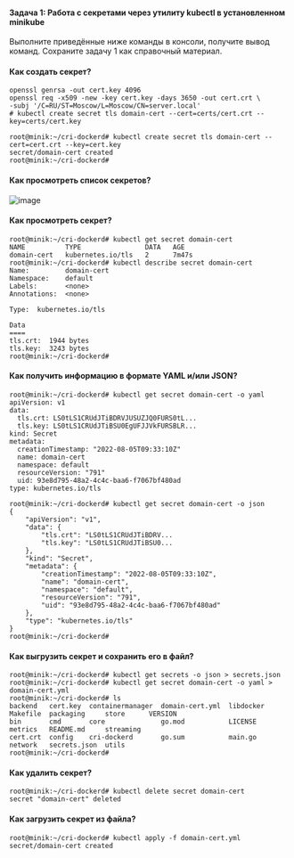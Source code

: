 #### Задача 1: Работа с секретами через утилиту kubectl в установленном minikube  
Выполните приведённые ниже команды в консоли, получите вывод команд. Сохраните задачу 1 как справочный материал.  

#### Как создать секрет?  
```  
openssl genrsa -out cert.key 4096
openssl req -x509 -new -key cert.key -days 3650 -out cert.crt \
-subj '/C=RU/ST=Moscow/L=Moscow/CN=server.local'
# kubectl create secret tls domain-cert --cert=certs/cert.crt --key=certs/cert.key

root@minik:~/cri-dockerd# kubectl create secret tls domain-cert --cert=cert.crt --key=cert.key
secret/domain-cert created
root@minik:~/cri-dockerd#
```  
#### Как просмотреть список секретов?
![image](https://user-images.githubusercontent.com/87374285/183049225-b443370f-a0f4-4eba-a0dd-ad7d59a4362e.png)

#### Как просмотреть секрет?
```  
root@minik:~/cri-dockerd# kubectl get secret domain-cert
NAME          TYPE                DATA   AGE
domain-cert   kubernetes.io/tls   2      7m47s
root@minik:~/cri-dockerd# kubectl describe secret domain-cert
Name:         domain-cert
Namespace:    default
Labels:       <none>
Annotations:  <none>

Type:  kubernetes.io/tls

Data
====
tls.crt:  1944 bytes
tls.key:  3243 bytes
root@minik:~/cri-dockerd#
```  

#### Как получить информацию в формате YAML и/или JSON?
```  
root@minik:~/cri-dockerd# kubectl get secret domain-cert -o yaml
apiVersion: v1
data:
  tls.crt: LS0tLS1CRUdJTiBDRVJUSUZJQ0FURS0tL...
  tls.key: LS0tLS1CRUdJTiBSU0EgUFJJVkFURSBLR...
kind: Secret
metadata:
  creationTimestamp: "2022-08-05T09:33:10Z"
  name: domain-cert
  namespace: default
  resourceVersion: "791"
  uid: 93e8d795-48a2-4c4c-baa6-f7067bf480ad
type: kubernetes.io/tls

root@minik:~/cri-dockerd# kubectl get secret domain-cert -o json
{
    "apiVersion": "v1",
    "data": {
        "tls.crt": "LS0tLS1CRUdJTiBDRV...
        "tls.key": "LS0tLS1CRUdJTiBSU0...
    },
    "kind": "Secret",
    "metadata": {
        "creationTimestamp": "2022-08-05T09:33:10Z",
        "name": "domain-cert",
        "namespace": "default",
        "resourceVersion": "791",
        "uid": "93e8d795-48a2-4c4c-baa6-f7067bf480ad"
    },
    "type": "kubernetes.io/tls"
}
root@minik:~/cri-dockerd#
```  

#### Как выгрузить секрет и сохранить его в файл?  

```  
root@minik:~/cri-dockerd# kubectl get secrets -o json > secrets.json
root@minik:~/cri-dockerd# kubectl get secret domain-cert -o yaml > domain-cert.yml
root@minik:~/cri-dockerd# ls
backend   cert.key  containermanager  domain-cert.yml  libdocker  Makefile  packaging     store      VERSION
bin       cmd       core              go.mod           LICENSE    metrics   README.md     streaming
cert.crt  config    cri-dockerd       go.sum           main.go    network   secrets.json  utils
root@minik:~/cri-dockerd#
```  

#### Как удалить секрет?  
```  
root@minik:~/cri-dockerd# kubectl delete secret domain-cert
secret "domain-cert" deleted
```  

#### Как загрузить секрет из файла?  
```  
root@minik:~/cri-dockerd# kubectl apply -f domain-cert.yml
secret/domain-cert created
```  

